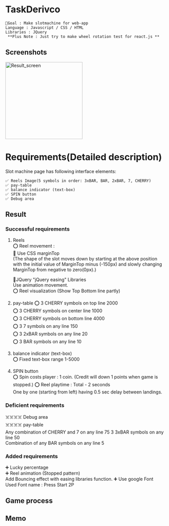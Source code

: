 # TaskDerivco
```
📍Goal : Make slotmachine for web-app  
Language : Javascript / CSS / HTML  
Libraries : JQuery  
 **Plus Note : Just try to make wheel rotation test for react.js **  
```

 Screenshots
-------------------------------------
<div>
  <img width="240" alt="Result_screen" src="https://user-images.githubusercontent.com/46733592/85520084-67dcb800-b63d-11ea-9fec-753ec2ea5316.png">
</div>


# Requirements(Detailed description)

Slot machine page has following interface elements:   
```
✅ Reels Image(5 symbols in order: 3xBAR, BAR, 2xBAR, 7, CHERRY)
✅ pay-table  
✅ balance indicator (text-box)  
✅ SPIN button  
✅ Debug area 

```
## Result  
### Successful requirements  
1. Reels  
   ⭕️ Reel movement :   
   📍 Use CSS marginTop   
    (The shape of the slot moves down by starting at the above position with the initial value of MarginTop minus (-150px) and slowly changing MarginTop from            negative to zero(0px).)    
    
   📍JQuery "jQuery easing" Libraries  
    Use animation movement.  
   ⭕️ Reel visualization (Show Top Bottom line partly)  

2. pay-table 
   ⭕️ 3 CHERRY symbols on top line 2000  
   ⭕️ 3 CHERRY symbols on center line 1000  
   ⭕️ 3 CHERRY symbols on bottom line 4000  
   ⭕️ 3 7 symbols on any line 150   
   ⭕️ 3 2xBAR symbols on any line 20  
   ⭕️ 3 BAR symbols on any line 10   
    
3. balance indicator (text-box)  
   ⭕️ Fixed text-box range 1-5000  
4. SPIN button   
   ⭕️ Spin costs player : 1 coin. (Credit will down 1 points when game is stopped.) 
   ⭕️ Reel playtime : Total - 2 seconds    
                      One by one (starting from left) having 0.5 sec delay between landings.
### Deficient requirements
   ☠️☠️☠️☠️  Debug area  
   ☠️☠️☠️☠️ pay-table  
        Any combination of CHERRY and 7 on any line 75 3 3xBAR symbols on any line 50   
        Combination of any BAR symbols on any line 5  
### Added requirements
   ➕ Lucky percentage  
   ➕ Reel animation (Stopped pattern)  
      Add Bouncing effect with easing libraries function. 
   ➕ Use google Font   
      Used Font name : Press Start 2P  
    


## Game process 



## Memo
